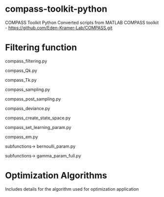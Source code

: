 # compass-toolkit-python
COMPASS Toolkit Python
Converted scripts from MATLAB COMPASS toolkit - https://github.com/Eden-Kramer-Lab/COMPASS.git
# Filtering function
compass_filtering.py

compass_Qk.py

compass_Tk.py 

compass_sampling.py

compass_post_sampling.py

compass_deviance.py

compass_create_state_space.py

compass_set_learning_param.py

compass_em.py

subfunctions-> bernoulli_param.py

subfunctions-> gamma_param_full.py

# Optimization Algorithms 

Includes details for the algorithm used for optimization application 
